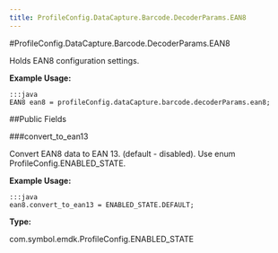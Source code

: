 ```yaml
---
title: ProfileConfig.DataCapture.Barcode.DecoderParams.EAN8
---
```

#ProfileConfig.DataCapture.Barcode.DecoderParams.EAN8

Holds EAN8 configuration settings.

 

**Example Usage:**
	
	:::java	
	EAN8 ean8 = profileConfig.dataCapture.barcode.decoderParams.ean8;


##Public Fields

###convert_to_ean13

Convert EAN8 data to EAN 13. (default - disabled).
 Use enum  ProfileConfig.ENABLED_STATE.

 

**Example Usage:**
	
	:::java	
	ean8.convert_to_ean13 = ENABLED_STATE.DEFAULT;


**Type:**

com.symbol.emdk.ProfileConfig.ENABLED_STATE

